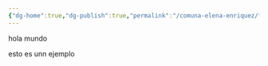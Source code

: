 ```yaml
---
{"dg-home":true,"dg-publish":true,"permalink":"/comuna-elena-enriquez/fotos/fotos-1/","tags":["gardenEntry"],"dgPassFrontmatter":true}
---
```




hola mundo

esto es unn ejemplo

